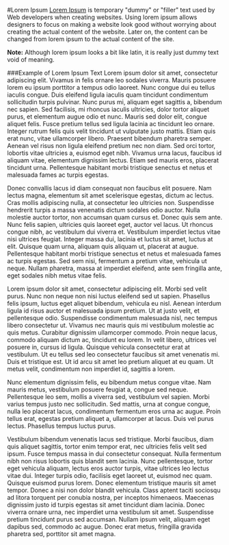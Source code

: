 #Lorem Ipsum
[Lorem Ipsum](http://www.lipsum.com/) is temporary "dummy" or "filler" text used by Web developers when creating websites. Using lorem ipsum allows designers to focus on making a website look good without worrying about creating the actual content of the website. Later on, the content can be changed from lorem ipsum to the actual content of the site.

**Note:** Although lorem ipsum looks a bit like latin, it is really just dummy text void of meaning.

###Example of Lorem Ipsum Text
Lorem ipsum dolor sit amet, consectetur adipiscing elit. Vivamus in felis ornare leo sodales viverra. Mauris posuere lorem eu ipsum porttitor a tempus odio laoreet. Nunc congue dui eu tellus iaculis congue. Duis eleifend ligula iaculis quam tincidunt condimentum sollicitudin turpis pulvinar. Nunc purus mi, aliquam eget sagittis a, bibendum nec sapien. Sed facilisis, mi rhoncus iaculis ultricies, dolor tortor aliquet purus, et elementum augue odio et nunc. Mauris sed dolor elit, congue aliquet felis. Fusce pretium tellus sed ligula lacinia ac tincidunt leo ornare. Integer rutrum felis quis velit tincidunt ut vulputate justo mattis. Etiam quis erat nunc, vitae ullamcorper libero. Praesent bibendum pharetra semper. Aenean vel risus non ligula eleifend pretium nec non diam. Sed orci tortor, lobortis vitae ultricies a, euismod eget nibh. Vivamus urna lacus, faucibus id aliquam vitae, elementum dignissim lectus. Etiam sed mauris eros, placerat tincidunt urna. Pellentesque habitant morbi tristique senectus et netus et malesuada fames ac turpis egestas.

Donec convallis lacus id diam consequat non faucibus elit posuere. Nam lectus magna, elementum sit amet scelerisque egestas, dictum ac lectus. Cras mollis adipiscing nulla, at consectetur leo ultricies non. Suspendisse hendrerit turpis a massa venenatis dictum sodales odio auctor. Nulla molestie auctor tortor, non accumsan quam cursus et. Donec quis sem ante. Nunc felis sapien, ultricies quis laoreet eget, auctor vel lacus. Ut rhoncus congue nibh, ac vestibulum dui viverra et. Vestibulum imperdiet lectus vitae nisi ultrices feugiat. Integer massa dui, lacinia et luctus sit amet, luctus at elit. Quisque quam urna, aliquam quis aliquam ut, placerat at augue. Pellentesque habitant morbi tristique senectus et netus et malesuada fames ac turpis egestas. Sed sem nisi, fermentum a pretium vitae, vehicula ut neque. Nullam pharetra, massa at imperdiet eleifend, ante sem fringilla ante, eget sodales nibh metus vitae felis.

Lorem ipsum dolor sit amet, consectetur adipiscing elit. Morbi sed velit purus. Nunc non neque non nisi luctus eleifend sed ut sapien. Phasellus felis ipsum, luctus eget aliquet bibendum, vehicula eu nisl. Aenean interdum ligula id risus auctor et malesuada ipsum pretium. Ut at justo velit, et pellentesque odio. Suspendisse condimentum malesuada nisl, nec tempus libero consectetur ut. Vivamus nec mauris quis mi vestibulum molestie ac quis metus. Curabitur dignissim ullamcorper commodo. Proin neque lacus, commodo aliquam dictum ac, tincidunt eu lorem. In velit libero, ultrices vel posuere in, cursus id ligula. Quisque vehicula consectetur erat at vestibulum. Ut eu tellus sed leo consectetur faucibus sit amet venenatis mi. Duis et tristique est. Ut id arcu sit amet leo pretium aliquet at eu quam. Ut metus velit, condimentum non imperdiet id, sagittis a lorem.

Nunc elementum dignissim felis, eu bibendum metus congue vitae. Nam mauris metus, vestibulum posuere feugiat a, congue sed neque. Pellentesque leo sem, mollis a viverra sed, vestibulum vel sapien. Morbi varius tempus justo nec sollicitudin. Sed mattis, urna at congue congue, nulla leo placerat lacus, condimentum fermentum eros urna ac augue. Proin tellus erat, egestas pretium aliquet a, ullamcorper at lacus. Duis vel purus lectus. Phasellus tempus luctus purus.

Vestibulum bibendum venenatis lacus sed tristique. Morbi faucibus, diam quis aliquet sagittis, tortor enim tempor erat, nec ultricies felis velit sed ipsum. Fusce tempus massa in dui consectetur consequat. Nulla fermentum nibh non risus lobortis quis blandit sem lacinia. Nunc pellentesque, tortor eget vehicula aliquam, lectus eros auctor turpis, vitae ultrices leo lectus vitae dui. Integer turpis odio, facilisis eget laoreet ut, euismod nec quam. Quisque euismod purus lorem. Donec elementum tristique mauris sit amet tempor. Donec a nisi non dolor blandit vehicula. Class aptent taciti sociosqu ad litora torquent per conubia nostra, per inceptos himenaeos. Maecenas dignissim justo id turpis egestas sit amet tincidunt diam lacinia. Donec viverra ornare urna, nec imperdiet urna vestibulum sit amet. Suspendisse pretium tincidunt purus sed accumsan. Nullam ipsum velit, aliquam eget dapibus sed, commodo ac augue. Donec erat metus, fringilla gravida pharetra sed, porttitor sit amet magna.
